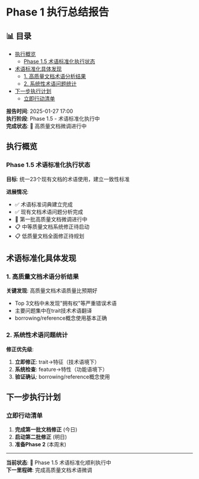 ﻿# Phase 1 执行总结报告


## 📊 目录

- [执行概览](#执行概览)
  - [Phase 1.5 术语标准化执行状态](#phase-15-术语标准化执行状态)
- [术语标准化具体发现](#术语标准化具体发现)
  - [1. 高质量文档术语分析结果](#1-高质量文档术语分析结果)
  - [2. 系统性术语问题统计](#2-系统性术语问题统计)
- [下一步执行计划](#下一步执行计划)
  - [立即行动清单](#立即行动清单)


**报告时间**: 2025-01-27 17:00  
**执行阶段**: Phase 1.5 - 术语标准化执行中  
**完成状态**: 🚧 高质量文档微调进行中  

## 执行概览

### Phase 1.5 术语标准化执行状态

**目标**: 统一23个现有文档的术语使用，建立一致性标准

**进展情况**:

- ✅ 术语标准词典建立完成
- ✅ 现有文档术语问题分析完成  
- 🚧 第一批高质量文档微调进行中
- 📋 中等质量文档系统修正待启动
- 📋 低质量文档全面修正待规划

## 术语标准化具体发现

### 1. 高质量文档术语分析结果

**关键发现**: 高质量文档术语质量比预期好

- Top 3文档中未发现"拥有权"等严重错误术语
- 主要问题集中在trait技术术语翻译
- borrowing/reference概念使用基本正确

### 2. 系统性术语问题统计

**修正优先级**:

1. **立即修正**: trait→特征（技术语境下）
2. **系统检查**: feature→特性（功能语境下）
3. **验证确认**: borrowing/reference概念使用

## 下一步执行计划

### 立即行动清单

1. **完成第一批文档修正** (今日)
2. **启动第二批修正** (明日)
3. **准备Phase 2** (本周末)

---

**当前状态**: 🚧 Phase 1.5 术语标准化顺利执行中  
**下一里程碑**: 完成高质量文档术语微调
